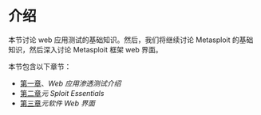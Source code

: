 # 介绍

本节讨论 web 应用测试的基础知识。然后，我们将继续讨论 Metasploit 的基础知识，然后深入讨论 Metasploit 框架 web 界面。

本节包含以下章节：

*   [第一章](01.html)、*Web 应用渗透测试介绍*
*   [第二章](02.html)*元 Sploit Essentials*
*   [第三章](03.html)*元软件 Web 界面*